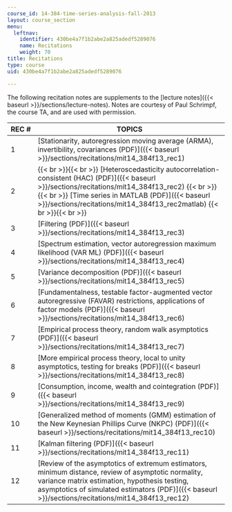 ```yaml
---
course_id: 14-384-time-series-analysis-fall-2013
layout: course_section
menu:
  leftnav:
    identifier: 430be4a7f1b2abe2a825adedf5289076
    name: Recitations
    weight: 70
title: Recitations
type: course
uid: 430be4a7f1b2abe2a825adedf5289076

---
```


The following recitation notes are supplements to the [lecture notes]({{< baseurl >}}/sections/lecture-notes). Notes are courtesy of Paul Schrimpf, the course TA, and are used with permission.

| REC # | TOPICS |
| --- | --- |
| 1 | [Stationarity, autoregression moving average (ARMA), invertibility, covariances (PDF)]({{< baseurl >}}/sections/recitations/mit14_384f13_rec1) |
| 2 |  {{< br >}}{{< br >}} [Heteroscedasticity autocorrelation-consistent (HAC) (PDF)]({{< baseurl >}}/sections/recitations/mit14_384f13_rec2) {{< br >}}{{< br >}} [Time series in MATLAB (PDF)]({{< baseurl >}}/sections/recitations/mit14_384f13_rec2matlab) {{< br >}}{{< br >}}  |
| 3 | [Filtering (PDF)]({{< baseurl >}}/sections/recitations/mit14_384f13_rec3) |
| 4 | [Spectrum estimation, vector autoregression maximum likelihood (VAR ML) (PDF)]({{< baseurl >}}/sections/recitations/mit14_384f13_rec4) |
| 5 | [Variance decomposition (PDF)]({{< baseurl >}}/sections/recitations/mit14_384f13_rec5) |
| 6 | [Fundamentalness, testable factor-augmented vector autoregressive (FAVAR) restrictions, applications of factor models (PDF)]({{< baseurl >}}/sections/recitations/mit14_384f13_rec6) |
| 7 | [Empirical process theory, random walk asymptotics (PDF)]({{< baseurl >}}/sections/recitations/mit14_384f13_rec7) |
| 8 | [More empirical process theory, local to unity asymptotics, testing for breaks (PDF)]({{< baseurl >}}/sections/recitations/mit14_384f13_rec8) |
| 9 | [Consumption, income, wealth and cointegration (PDF)]({{< baseurl >}}/sections/recitations/mit14_384f13_rec9) |
| 10 | [Generalized method of moments (GMM) estimation of the New Keynesian Phillips Curve (NKPC) (PDF)]({{< baseurl >}}/sections/recitations/mit14_384f13_rec10) |
| 11 | [Kalman filtering (PDF)]({{< baseurl >}}/sections/recitations/mit14_384f13_rec11) |
| 12 | [Review of the asymptotics of extremum estimators, minimum distance, review of asymptotic normality, variance matrix estimation, hypothesis testing, asymptotics of simulated estimators (PDF)]({{< baseurl >}}/sections/recitations/mit14_384f13_rec12)